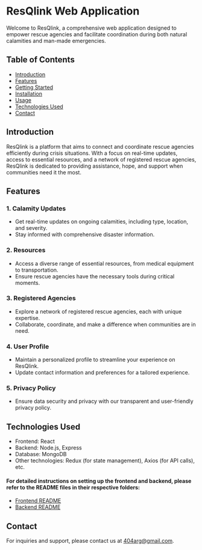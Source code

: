 # ResQlink Web Application

Welcome to ResQlink, a comprehensive web application designed to empower rescue agencies and facilitate coordination during both natural calamities and man-made emergencies.

## Table of Contents

- [Introduction](#introduction)
- [Features](#features)
- [Getting Started](#getting-started)
- [Installation](#installation)
- [Usage](#usage)
- [Technologies Used](#technologies-used)
- [Contact](#contact)

## Introduction

ResQlink is a platform that aims to connect and coordinate rescue agencies efficiently during crisis situations. With a focus on real-time updates, access to essential resources, and a network of registered rescue agencies, ResQlink is dedicated to providing assistance, hope, and support when communities need it the most.

## Features

### 1. Calamity Updates
- Get real-time updates on ongoing calamities, including type, location, and severity.
- Stay informed with comprehensive disaster information.

### 2. Resources
- Access a diverse range of essential resources, from medical equipment to transportation.
- Ensure rescue agencies have the necessary tools during critical moments.

### 3. Registered Agencies
- Explore a network of registered rescue agencies, each with unique expertise.
- Collaborate, coordinate, and make a difference when communities are in need.

### 4. User Profile
- Maintain a personalized profile to streamline your experience on ResQlink.
- Update contact information and preferences for a tailored experience.

### 5. Privacy Policy
- Ensure data security and privacy with our transparent and user-friendly privacy policy.

## Technologies Used

- Frontend: React
- Backend: Node.js, Express
- Database: MongoDB
- Other technologies: Redux (for state management), Axios (for API calls), etc.

#### For detailed instructions on setting up the frontend and backend, please refer to the README files in their respective folders:
- [Frontend README](https://github.com/AdityaRajGautam/HackJNU3.0-ResQlink/blob/main/ResQlink-frontend/README.md)
- [Backend README](https://github.com/AdityaRajGautam/HackJNU3.0-ResQlink/blob/main/ResQlink-backend/README.md)

## Contact

For inquiries and support, please contact us at [404arg@gmail.com](mailto:404arg@gmail.com).